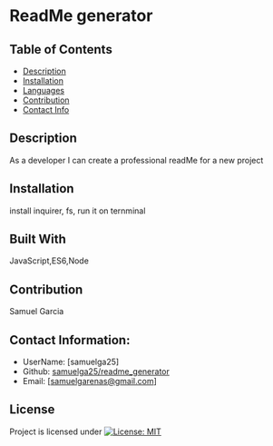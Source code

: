 # ReadMe generator

  ## Table of Contents
  - [Description](#description)
  - [Installation](#installation)
  - [Languages](#languages)
  - [Contribution](#contribution)
  - [Contact Info](#contact-info)

  ## Description
  As a developer I can create a professional readMe for a new project
  ## Installation
  install inquirer, fs, run it on ternminal 
  ## Built With
  JavaScript,ES6,Node
  ## Contribution 
  Samuel Garcia

  ## Contact Information:
  - UserName: [samuelga25]
  - Github: [samuelga25/readme_generator](https://github.com/samuelga25/readme_generator)
  - Email: [samuelgarenas@gmail.com]

  ## License
  Project is licensed under
  [![License: MIT](https://img.shields.io/badge/License-MIT-yellow.svg)](https://opensource.org/licenses/MIT)


